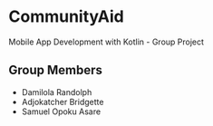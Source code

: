 # CommunityAid
Mobile App Development with Kotlin - Group Project

## Group Members
- Damilola Randolph
- Adjokatcher Bridgette
- Samuel Opoku Asare
